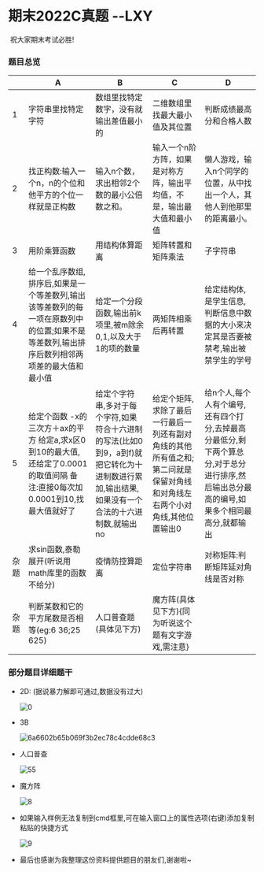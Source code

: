 #                                 期末2022C真题              --LXY

​        祝大家期末考试必胜!

### 题目总览

|      | A                                                            | B                                                            | C                                                            | D                                                            |
| ---- | ------------------------------------------------------------ | ------------------------------------------------------------ | ------------------------------------------------------------ | ------------------------------------------------------------ |
| 1    | 字符串里找特定字符                                           | 数组里找特定数字，没有就输出差值最小的                       | 二维数组里找最大最小值及其位置                               | 判断成绩最高分和合格人数                                     |
| 2    | 找正构数:输入一个n，n的个位和他平方的个位一样就是正构数      | 输入n个数，求出相邻2个数的最小公倍数之和。                   | 输入一个n阶方阵，如果是对称方阵，输出平均值，不是，输出最大值和最小值 | 懒人游戏，输入n个同学的位置，从中找出一个人，其他人到他那里的距离最小。 |
| 3    | 用阶乘算函数                                                 | 用结构体算距离                                               | 矩阵转置和矩阵乘法                                           | 子字符串                                                     |
| 4    | 给一个乱序数组,排序后,如果是一个等差数列,输出该等差数列的每一项在原数列中的位置;如果不是等差数列,输出排序后数列相邻两项差的最大值和最小值 | 给定一个分段函数,输出前k项里,被m除余0,1,以及大于1的项的数量  | 两矩阵相乘后再转置                                           | 给定结构体,是学生信息,判断信息中数据的大小来决定其是否要被禁考,输出被禁学生的学号 |
| 5    | 给定个函数  -x的三次方＋ax的平方  给定a,求x区0到10的最大值,还给定了0.0001的取值间隔              备注:直接0每次加0.0001到10,找最大值就好了 | 给定个字符串,多对于每个字符,如果符合十六进制的写法(比如0到9，a到f)就把它转化为十进制数进行累加,输出结果,如果没有一个合法的十六进制数,就输出no | 给定个矩阵,求除了最后一行最后一列还有副对角线的其他所有值之和;第二问就是保留对角线和对角线左右两个小对角线,其他位置输出0 | 给n个人,每个人有个编号,还有四个打分,去掉最高分最低分,剩下两个算总分,对于总分进行排序,然后输出总分最高的编号,如果多个相同最高分,就都输出 |
| 杂题 | 求sin函数,泰勒展开(听说用math库里的函数不给分)               | 疫情防控算距离                                               | 定位字符串                                                   | 对称矩阵:判断矩阵延对角线是否对称                            |
| 杂题 | 判断某数和它的平方尾数是否相等(eg:6 36;25 625)               | 人口普查题(具体见下方)                                       | 魔方阵(具体见下方){同为听说这个题有文字游戏,需注意}          |                                                              |

### 部分题目详细题干

+ 2D:  (据说暴力解即可通过,数据没有过大)

  ![0](img/0.jpg)

+ 3B

  ![6a6602b65b069f3b2ec78c4cdde68c3](img/6a6602b65b069f3b2ec78c4cdde68c3.jpg)

+ 人口普查

  ![55](img/55.jpg)

+ 魔方阵

  ![8](img/8.png)

+ 如果输入样例无法复制到cmd框里,可在输入窗口上的属性选项(右键)添加复制粘贴的快捷方式

  ![9](img/9.jpg)

+ 最后也感谢为我整理这份资料提供题目的朋友们,谢谢啦~

